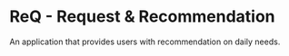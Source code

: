 # ReQ - Request & Recommendation
An application that provides users with recommendation on daily needs.
